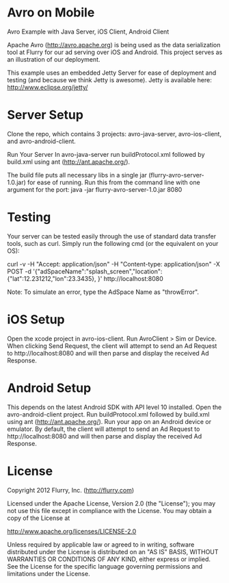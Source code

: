Avro on Mobile
===========

Avro Example with Java Server, iOS Client, Android Client

Apache Avro (http://avro.apache.org) is being used as the data serialization tool at Flurry for our ad serving over iOS and Android. This project serves as an illustration of our deployment.

This example uses an embedded Jetty Server for ease of deployment and testing (and because we think Jetty is awesome). Jetty is available here: 
http://www.eclipse.org/jetty/

Server Setup
=====

Clone the repo, which contains 3 projects: avro-java-server, avro-ios-client, and avro-android-client. 

Run Your Server
In avro-java-server run buildProtocol.xml followed by build.xml using ant (http://ant.apache.org/).

The build file puts all necessary libs in a single jar (flurry-avro-server-1.0.jar) for ease of running. Run this from the command line with one argument for the port:
java -jar flurry-avro-server-1.0.jar 8080

Testing
=====

Your server can be tested easily through the use of standard data transfer tools, such as curl. Simply run the following cmd (or the equivalent on your OS):

curl -v -H "Accept: application/json" -H "Content-type: application/json" -X POST -d '{"adSpaceName":"splash_screen","location":{"lat":12.231212,"lon":23.3435},
}' http://localhost:8080

Note: To simulate an error, type the AdSpace Name as "throwError".

iOS Setup
=====

Open the xcode project in avro-ios-client. Run AvroClient > Sim or Device. When clicking Send Request, the client will attempt to send an Ad Request to http://localhost:8080 and will then parse and display the received Ad Response.

Android Setup
=====

This depends on the latest Android SDK with API level 10 installed.
Open the avro-android-client project. Run buildProtocol.xml followed by build.xml using ant (http://ant.apache.org/). Run your app on an Android device or emulator. By default, the client will attempt to send an Ad Request to http://localhost:8080 and will then parse and display the received Ad Response.

License 
=====
Copyright 2012 Flurry, Inc. (http://flurry.com)

Licensed under the Apache License, Version 2.0 (the "License"); you may not use this file except in compliance with the License.
You may obtain a copy of the License at

http://www.apache.org/licenses/LICENSE-2.0

Unless required by applicable law or agreed to in writing, software distributed under the License is distributed on an "AS IS" BASIS, WITHOUT WARRANTIES OR CONDITIONS OF ANY KIND, either express or implied. See the License for the specific language governing permissions and limitations under the License.